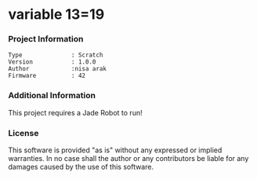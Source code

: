 variable 13=19
================



### Project Information
```
Type              : Scratch
Version           : 1.0.0
Author            :nisa arak
Firmware          : 42
```

### Additional Information
This project requires a Jade Robot to run!

### License
This software is provided "as is" without any expressed or implied warranties.  In no case shall the author or any contributors be liable for any damages caused by the use of this software.

